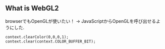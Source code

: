 ##  What is WebGL2

browserでもOpenGLが使いたい！
-> JavaScriptからOpenGLを呼び出せるようにした.

```
context.clearColor(0,0,0,1);
context.clear(context.COLOR_BUFFER_BIT);
```

